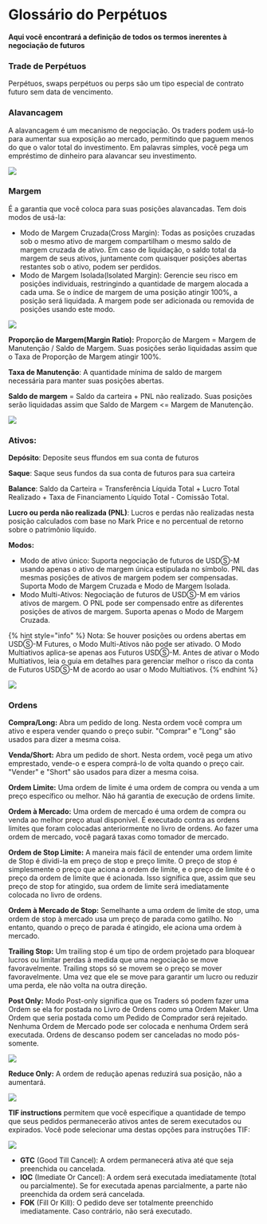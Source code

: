 # Glossário do Perpétuos

**Aqui você encontrará a definição de todos os termos inerentes à negociação de futuros**

### **Trade de Perpétuos**

Perpétuos, swaps perpétuos ou perps são um tipo especial de contrato futuro sem data de vencimento.

### **Alavancagem**

A alavancagem é um mecanismo de negociação. Os traders podem usá-lo para aumentar sua exposição ao mercado, permitindo que paguem menos do que o valor total do investimento. Em palavras simples, você pega um empréstimo de dinheiro para alavancar seu investimento.

![](https://lh5.googleusercontent.com/S4CpgIaapprJpet3GI9UvkGA2Vncl6ywSA8848SLOG5M73v2ILcSunlPMOxpWg9UJmKui4Vb6BDQcUugWP1aYMAVl9\_QPioIxT9sFRuY-EEtuSXgCn\_D8Muwqh60PFr3EcEu3kkH)

### **Margem**

É a garantia que você coloca para suas posições alavancadas. Tem dois modos de usá-la:&#x20;

* Modo de Margem Cruzada(Cross Margin): Todas as posições cruzadas sob o mesmo ativo de margem compartilham o mesmo saldo de margem cruzada de ativo. Em caso de liquidação, o saldo total da margem de seus ativos, juntamente com quaisquer posições abertas restantes sob o ativo, podem ser perdidos.&#x20;
* Modo de Margem Isolada(Isolated Margin): Gerencie seu risco em posições individuais, restringindo a quantidade de margem alocada a cada uma. Se o índice de margem de uma posição atingir 100%, a posição será liquidada. A margem pode ser adicionada ou removida de posições usando este modo.

![](https://lh3.googleusercontent.com/zVEa2C\_uhxdfB83PnT0jPQ3lbs5hJ8IY4cOe5KgxOiypTxV0CC1mXHouC9EhR2ukRmnMIXzk71JkEwPLmXAeK0RuP0xDsqX7c6P-X-7bPdqN3Xrfzxhub2wV55\_ZKRNTy8WoCpUs)

**Proporção de Margem(Margin Ratio):** Proporção de Margem = Margem de Manutenção / Saldo de Margem. Suas posições serão liquidadas assim que o Taxa de Proporção de Margem atingir 100%.&#x20;

**Taxa de Manutenção**: A quantidade mínima de saldo de margem necessária para manter suas posições abertas.&#x20;

**Saldo de margem** = Saldo da carteira + PNL não realizado. Suas posições serão liquidadas assim que Saldo de Margem <= Margem de Manutenção.

![](https://lh6.googleusercontent.com/BGaNOmsOkew\_Cf9f6zcP2bW4Die0-uZnoui7QVYY24oDFtQkgIB5Vq1dLo7XgkA3LKyisoK-5Cs0uSN7fl19aa9nvDDAzWCVdgnJ3xNGHkDchaJMQf1G0gvXmDDvR2DvAih1D7tS)

### Ativos:

**Depósito**: Deposite seus ffundos em sua conta de futuros

**Saque**: Saque seus fundos da sua conta de futuros para sua carteira

**Balance**: Saldo da Carteira = Transferência Líquida Total + Lucro Total Realizado + Taxa de Financiamento Líquido Total - Comissão Total.

**Lucro ou perda não realizada (PNL)**: Lucros e perdas não realizadas nesta posição calculados com base no Mark Price e no percentual de retorno sobre o patrimônio líquido.

**Modos:**

* Modo de ativo único: Suporta negociação de futuros de USDⓈ-M usando apenas o ativo de margem única estipulada no símbolo. PNL das mesmas posições de ativos de margem podem ser compensadas. Suporta Modo de Margem Cruzada e Modo de Margem Isolada.&#x20;
* Modo Multi-Ativos: Negociação de futuros de USDⓈ-M em vários ativos de margem. O PNL pode ser compensado entre as diferentes posições de ativos de margem. Suporta apenas o Modo de Margem Cruzada.

{% hint style="info" %}
Nota: Se houver posições ou ordens abertas em USDⓈ-M Futures, o Modo Multi-Ativos não pode ser ativado. O Modo Multiativos aplica-se apenas aos Futuros USDⓈ-M. Antes de ativar o Modo Multiativos, leia o guia em detalhes para gerenciar melhor o risco da conta de Futuros USDⓈ-M de acordo ao usar o Modo Multiativos.
{% endhint %}

![](https://lh3.googleusercontent.com/iupB9UR3QMDCEO5RwjfMpqKZaQtoT53G0Sa\_cYH9Neui8ttgqeFybtqOSIncZD74-4p3O-sQd6Lis2QKxGBsdgDmgutRaTUw1qKpjT-UXbpdKo-\_3KzjAl3f8VSGyoLrtudoUqBr)

### Ordens

**Compra/Long:** Abra um pedido de long. Nesta ordem você compra um ativo e espera vender quando o preço subir. "Comprar" e "Long" são usados para dizer a mesma coisa.

**Venda/Short:** Abra um pedido de short. Nesta ordem, você pega um ativo emprestado, vende-o e espera comprá-lo de volta quando o preço cair. "Vender" e "Short" são usados para dizer a mesma coisa.

**Ordem Limite:** Uma ordem de limite é uma ordem de compra ou venda a um preço específico ou melhor. Não há garantia de execução de ordens limite.

**Ordem à Mercado:** Uma ordem de mercado é uma ordem de compra ou venda ao melhor preço atual disponível. É executado contra as ordens limites que foram colocadas anteriormente no livro de ordens. Ao fazer uma ordem de mercado, você pagará taxas como tomador de mercado.

**Ordem de Stop Limite:** A maneira mais fácil de entender uma ordem limite de Stop é dividi-la em preço de stop e preço limite. O preço de stop é simplesmente o preço que aciona a ordem de limite, e o preço de limite é o preço da ordem de limite que é acionada. Isso significa que, assim que seu preço de stop for atingido, sua ordem de limite será imediatamente colocada no livro de ordens.

**Ordem à Mercado de Stop:** Semelhante a uma ordem de limite de stop, uma ordem de stop à mercado usa um preço de parada como gatilho. No entanto, quando o preço de parada é atingido, ele aciona uma ordem à mercado.

**Trailing Stop:** Um trailing stop é um tipo de ordem projetado para bloquear lucros ou limitar perdas à medida que uma negociação se move favoravelmente. Trailing stops só se movem se o preço se mover favoravelmente. Uma vez que ele se move para garantir um lucro ou reduzir uma perda, ele não volta na outra direção.&#x20;

**Post Only:** Modo Post-only significa que os Traders só podem fazer uma Ordem se ela for postada no Livro de Ordens como uma Ordem Maker. Uma Ordem que seria postada como um Pedido de Comprador será rejeitado. Nenhuma Ordem de Mercado pode ser colocada e nenhuma Ordem será executada. Ordens de descanso podem ser canceladas no modo pós-somente.

![](https://lh6.googleusercontent.com/uV8UuuqGxCwGmu9jxuL2Gf\_Nt8QwkYoYCfJinEfINffyr6QjV03tZVXA46GnIxY-XKSxcrAPtrtD8JZYBHSc4ILmLd8Rm6LqHmVdSAgMK8m-4WOdt3FsnPO2MD32EG9j3ym\_aSz\_)

**Reduce Only:** A ordem de redução apenas reduzirá sua posição, não a aumentará.

![](https://lh3.googleusercontent.com/HlbLU90VSn76W1xHVgSBoke83uQpAPFzl2JBME\_Dn2mElSDAYSbA51GRx2cOaAqxBe6wH02MbJxmwjrLuLoSx7Ei4AwzrnmqFjy4VEG5aUrYas7oFKVQ0CGNuiIAXjD1CdPaQurO)

**TIF instructions** permitem que você especifique a quantidade de tempo que seus pedidos permanecerão ativos antes de serem executados ou expirados. Você pode selecionar uma destas opções para instruções TIF:

![](https://lh6.googleusercontent.com/-QaqTJU0jCsjznhULix7i2ThVM7\_u7IP5a0i42TYhImt8xPLODjYCjLL5JNbRXrIDsgJRxIIGoYD8Tlq5gSdCjkAyMDat53r5WNTepB93\_7bq7gDmyg1-jyblSQ8eANv\_fH9bvJ-)

* **GTC** (Good Till Cancel): A ordem permanecerá ativa até que seja preenchida ou cancelada.&#x20;
* **IOC** (Imediate Or Cancel): A ordem será executada imediatamente (total ou parcialmente). Se for executada apenas parcialmente, a parte não preenchida da ordem será cancelada.&#x20;
* **FOK** (Fill Or Kill): O pedido deve ser totalmente preenchido imediatamente. Caso contrário, não será executado.
